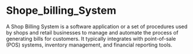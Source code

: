 # Shope_billing_System
 A Shop Billing System is a software application or a set of procedures used by shops and retail businesses to manage and automate the process of generating bills for customers. It typically integrates with point-of-sale (POS) systems, inventory management, and financial reporting tools.
